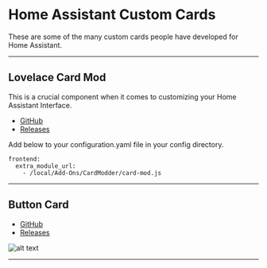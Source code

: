 # Home Assistant Custom Cards
These are some of the many custom cards people have developed for Home Assistant.
___
**Lovelace Card Mod**
---
This is a crucial component when it comes to customizing your Home Assistant Interface.
- [GitHub](https://github.com/thomasloven/lovelace-card-mod/tree/master)
- [Releases](https://github.com/thomasloven/lovelace-card-mod/releases)

Add below to your configuration.yaml file in your config directory.

```
frontend:
  extra_module_url:
    - /local/Add-Ons/CardModder/card-mod.js
```

___
**Button Card**
---

- [GitHub](https://github.com/custom-cards/button-card)
- [Releases](https://github.com/custom-cards/button-card/releases)

![alt text](http://url/to/img.png)

___
